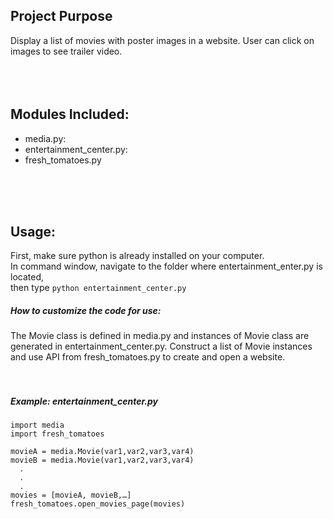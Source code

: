 ## Project Purpose 

Display a list of movies with poster images in a website. 
User can click on images to see trailer video.  
<br />
<br />
<br />


## Modules Included:

* media.py: 
* entertainment_center.py: 
* fresh_tomatoes.py
<br />
<br />
<br />


## Usage:

First, make sure python is already installed on your computer. <br />
In command window, navigate to the folder where entertainment_enter.py
is located, <br />
then type ```python entertainment_center.py```

##### How to customize the code for use:
The Movie class is defined in media.py and instances of Movie
class are generated in entertainment_center.py. Construct a list
of Movie instances and use API from fresh_tomatoes.py to create and
open a website.
<br />
<br />
<br />

##### Example: entertainment_center.py
```
import media
import fresh_tomatoes

movieA = media.Movie(var1,var2,var3,var4)
movieB = media.Movie(var1,var2,var3,var4)
  .
  .
  .
movies = [movieA, movieB,…]
fresh_tomatoes.open_movies_page(movies)
```

